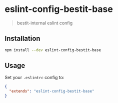 # eslint-config-bestit-base

> bestit-internal eslint config

## Installation

```bash
npm install --dev eslint-config-bestit-base
```

## Usage

Set your `.eslintrc` config to:

```json
{
  "extends": "eslint-config-bestit-base"
}
```
